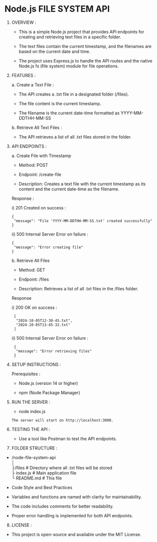   # Node.js FILE SYSTEM API


  1.  OVERVIEW : 

        -  This is a simple Node.js project that provides API endpoints for creating and retrieving text files in a specific folder.
 
        -  The text files contain the current timestamp, and the filenames are based on the current date and time.

        -  The project uses Express.js to handle the API routes and the native Node.js fs (file system) module for file operations.

 
  2. FEATURES :

     a. Create a Text File :

        -  The API creates a .txt file in a designated folder (/files).

        -  The file content is the current timestamp.

        -  The filename is the current date-time formatted as YYYY-MM-DDTHH-MM-SS


      b. Retrieve All Text Files :

        -  The API retrieves a list of all .txt files stored in the folder.


3. API ENDPOINTS :

   a. Create File with Timestamp

      -  Method: POST
     
      -  Endpoint: /create-file
     
      -  Description: Creates a text file with the current timestamp as its content and the current date-time as the filename.

      Response :

      i) 201 Created on success :

       {
        "message": "File 'YYYY-MM-DDTHH-MM-SS.txt' created successfully"
       }

      ii) 500 Internal Server Error on failure :

       {
        "message": "Error creating file"
       }


   b. Retrieve All Files

      -  Method: GET
      
      -  Endpoint: /files
     
      -  Description: Retrieves a list of all .txt files in the /files folder.

      Response

      i) 200 OK on success :

        [
         "2024-10-05T12-30-45.txt",
         "2024-10-05T13-45-32.txt"
        ]

     ii) 500 Internal Server Error on failure :

        {
         "message": "Error retrieving files"
        }


4. SETUP INSTRUCTIONS :

    Prerequisites :

      -  Node.js (version 14 or higher)

      -  npm (Node Package Manager)


5. RUN THE SERVER :

      -  node index.js

       The server will start on http://localhost:3000.


6. TESTING THE API :

      -  Use a tool like Postman to test the API endpoints.


7. FOLDER STRUCTURE :

  -  /node-file-system-api            
     │          
     ├/files # Directory where all .txt files will be stored            
     ├ index.js # Main application file               
     └ README.md # This file            

  -  Code Style and Best Practices

  -  Variables and functions are named with clarity for maintainability.

  -  The code includes comments for better readability.

  -  Proper error handling is implemented for both API endpoints.


8. LICENSE :

  -  This project is open-source and available under the MIT License.

    
